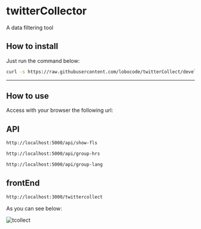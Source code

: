 # twitterCollector

A data filtering tool

## How to install

Just run the command below:

```bash
curl -s https://raw.githubusercontent.com/lobocode/twitterCollect/develop/easy_install.sh | sudo bash
```

---

## How to use

Access with your browser the following url:


## API

```bash
http://localhost:5000/api/show-fls

http://localhost:5000/api/group-hrs

http://localhost:5000/api/group-lang

```

## frontEnd

```bash
http://localhost:3000/twittercollect
```


As you can see below:

![tcollect](https://raw.githubusercontent.com/lobocode/twitterCollect/master/img/tcollect.png)
